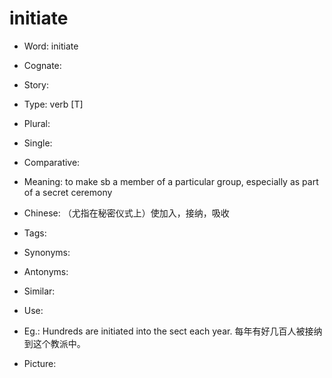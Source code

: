 # initiate

- Word: initiate
- Cognate: 
- Story: 

- Type: verb [T]
- Plural: 
- Single: 
- Comparative: 
- Meaning: to make sb a member of a particular group, especially as part of a secret ceremony
- Chinese: （尤指在秘密仪式上）使加入，接纳，吸收
- Tags: 
- Synonyms: 
- Antonyms: 
- Similar: 
- Use: 
- Eg.: Hundreds are initiated into the sect each year. 每年有好几百人被接纳到这个教派中。
- Picture: 

